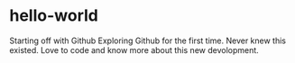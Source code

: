 # hello-world
Starting off with Github
Exploring Github for the first time. Never knew this existed.
Love to code and know more about this new devolopment.
